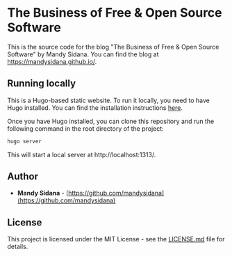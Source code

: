 # The Business of Free & Open Source Software

This is the source code for the blog "The Business of Free & Open Source Software" by Mandy Sidana. You can find the blog at https://mandysidana.github.io/.

## Running locally

This is a Hugo-based static website. To run it locally, you need to have Hugo installed. You can find the installation instructions [here](https://gohugo.io/getting-started/installing/).

Once you have Hugo installed, you can clone this repository and run the following command in the root directory of the project:

```bash
hugo server
```

This will start a local server at http://localhost:1313/.

## Author

* **Mandy Sidana** - [https://github.com/mandysidana](https://github.com/mandysidana)

## License

This project is licensed under the MIT License - see the [LICENSE.md](LICENSE.md) file for details.
